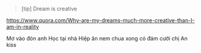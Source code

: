 > [tip] Dream is creative

https://www.quora.com/Why-are-my-dreams-much-more-creative-than-I-am-in-reality

Mơ vào đón anh Học tại nhà Hiệp ăn nem chua xong có đám cưới chị An kiss
